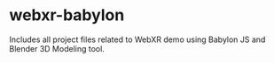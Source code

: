 # webxr-babylon
Includes all project files related to WebXR demo using Babylon JS and Blender 3D Modeling tool.
